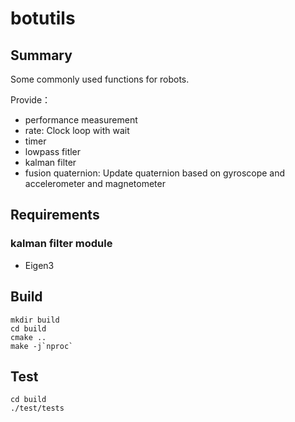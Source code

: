# botutils

## Summary

Some commonly used functions for robots.

Provide：

- performance measurement
- rate: Clock loop with wait
- timer
- lowpass fitler
- kalman filter
- fusion quaternion: Update quaternion based on gyroscope and accelerometer and magnetometer

## Requirements

### kalman filter module

- Eigen3

## Build

```
mkdir build
cd build
cmake ..
make -j`nproc`
```

## Test

```
cd build
./test/tests
```